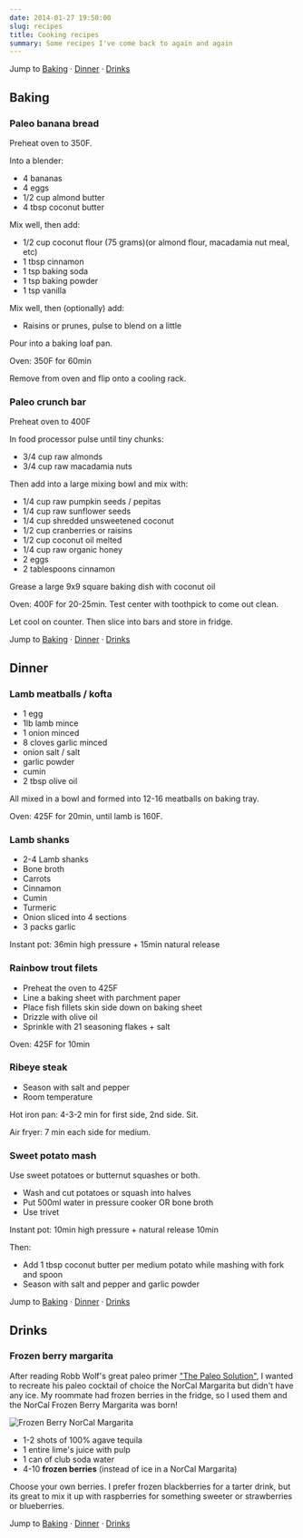 ```yaml
---
date: 2014-01-27 19:50:00
slug: recipes
title: Cooking recipes
summary: Some recipes I've come back to again and again
---
```


Jump to [Baking](#baking) · [Dinner](#dinner) · [Drinks](#drinks)

## Baking

### Paleo banana bread

Preheat oven to 350F.

Into a blender:

- 4 bananas
- 4 eggs
- 1/2 cup almond butter
- 4 tbsp coconut butter

Mix well, then add:

- 1/2 cup coconut flour (75 grams)(or almond flour, macadamia nut meal, etc)
- 1 tbsp cinnamon
- 1 tsp baking soda
- 1 tsp baking powder
- 1 tsp vanilla

Mix well, then (optionally) add:

- Raisins or prunes, pulse to blend on a little

Pour into a baking loaf pan.

Oven: 350F for 60min

Remove from oven and flip onto a cooling rack.

### Paleo crunch bar

Preheat oven to 400F

In food processor pulse until tiny chunks:

- 3/4 cup raw almonds
- 3/4 cup raw macadamia nuts

Then add into a large mixing bowl and mix with:

- 1/4 cup raw pumpkin seeds / pepitas
- 1/4 cup raw sunflower seeds
- 1/4 cup shredded unsweetened coconut
- 1/2 cup cranberries or raisins
- 1/2 cup coconut oil melted
- 1/4 cup raw organic honey
- 2 eggs
- 2 tablespoons cinnamon

Grease a large 9x9 square baking dish with coconut oil

Oven: 400F for 20-25min. Test center with toothpick to come out clean.

Let cool on counter. Then slice into bars and store in fridge.

Jump to [Baking](#baking) · [Dinner](#dinner) · [Drinks](#drinks)

## Dinner

### Lamb meatballs / kofta

- 1 egg
- 1lb lamb mince
- 1 onion minced
- 8 cloves garlic minced
- onion salt / salt
- garlic powder
- cumin
- 2 tbsp olive oil

All mixed in a bowl and formed into 12-16 meatballs on baking tray.

Oven: 425F for 20min, until lamb is 160F.

### Lamb shanks

- 2-4 Lamb shanks
- Bone broth
- Carrots
- Cinnamon
- Cumin
- Turmeric
- Onion sliced into 4 sections
- 3 packs garlic

Instant pot: 36min high pressure + 15min natural release

### Rainbow trout filets

- Preheat the oven to 425F
- Line a baking sheet with parchment paper
- Place fish fillets skin side down on baking sheet
- Drizzle with olive oil
- Sprinkle with 21 seasoning flakes + salt

Oven: 425F for 10min

### Ribeye steak

- Season with salt and pepper
- Room temperature

Hot iron pan: 4-3-2 min for first side, 2nd side. Sit.

Air fryer: 7 min each side for medium.

### Sweet potato mash

Use sweet potatoes or butternut squashes or both.

- Wash and cut potatoes or squash into halves
- Put 500ml water in pressure cooker OR bone broth
- Use trivet

Instant pot: 10min high pressure + natural release 10min

Then:

- Add 1 tbsp coconut butter per medium potato while mashing with fork and spoon
- Season with salt and pepper and garlic powder

Jump to [Baking](#baking) · [Dinner](#dinner) · [Drinks](#drinks)

## Drinks

### Frozen berry margarita

After reading Robb Wolf's great paleo primer
["The Paleo Solution"](http://robbwolf.com/shop/products/the-paleo-solution-the-original-human-diet/),
I wanted to recreate his paleo cocktail of choice the NorCal Margarita but
didn't have any ice. My roommate had frozen berries in the fridge, so I used
them and the NorCal Frozen Berry Margarita was born!

![Frozen Berry NorCal Margarita](/img/posts/berry-norcal-1.jpg)

- 1-2 shots of 100% agave tequila
- 1 entire lime's juice with pulp
- 1 can of club soda water
- 4-10 **frozen berries** (instead of ice in a NorCal Margarita)

Choose your own berries. I prefer frozen blackberries for a tarter drink, but
its great to mix it up with raspberries for something sweeter or strawberries
or blueberries.

Jump to [Baking](#baking) · [Dinner](#dinner) · [Drinks](#drinks)

